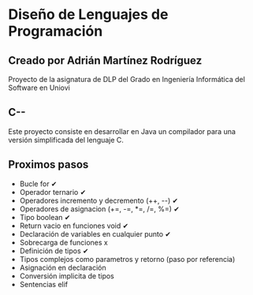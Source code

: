 # Diseño de Lenguajes de Programación
## Creado por Adrián Martínez Rodríguez
Proyecto de la asignatura de DLP del Grado en Ingeniería Informática del Software en Uniovi
## C--
Este proyecto consiste en desarrollar en Java un compilador para una versión simplificada del lenguaje C.
## Proximos pasos
- Bucle for ✔
- Operador ternario ✔
- Operadores incremento y decremento (++, --) ✔
- Operadores de asignacion (+=, -=, *=, /=, %=) ✔
- Tipo boolean ✔
- Return vacio en funciones void ✔
- Declaración de variables en cualquier punto ✔
- Sobrecarga de funciones x
- Definición de tipos ✔
- Tipos complejos como parametros y retorno (paso por referencia)
- Asignación en declaración
- Conversión implicita de tipos
- Sentencias elif
